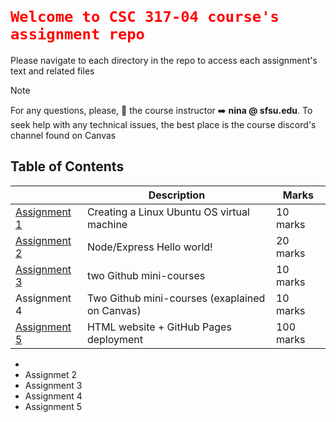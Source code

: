 # <code style="color:red"> Welcome to CSC 317-04 course's assignment repo</code>
Please navigate to each directory in the repo to access each assignment's text and related files
> [!NOTE]
> For any questions, please, 📧 the course instructor ➡️ **nina @ sfsu.edu**.
> To seek help with any technical issues, the best place is the course discord's channel found on Canvas 

## Table of Contents
|| Description | Marks|
| --- | --- |---|
| [Assignment 1](assignment-1/README.md)| Creating a Linux Ubuntu OS virtual machine| 10 marks|
| [Assignment 2](assignment-2/README.md)| Node/Express Hello world! |   20 marks|
| [Assignment 3](assignment-3/README.md)| two Github mini-courses | 10 marks|
| Assignment 4| Two Github mini-courses (exaplained on Canvas) | 10 marks|
| [Assignment 5](assignment-5/README.md)| HTML website + GitHub Pages deployment | 100 marks|


+  
+ Assignmet 2
+ Assignment 3
+ Assignment 4
+ Assignment 5
